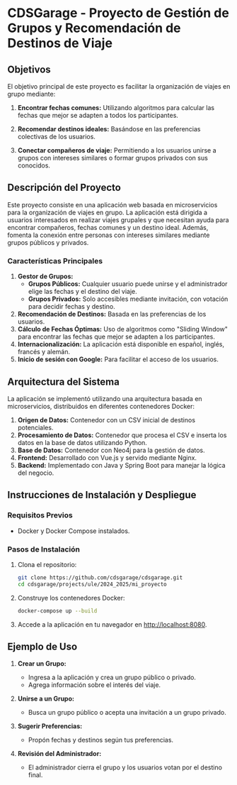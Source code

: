 # CDSGarage - Proyecto de Gestión de Grupos y Recomendación de Destinos de Viaje

## Objetivos

El objetivo principal de este proyecto es facilitar la organización de viajes en grupo mediante:

1. **Encontrar fechas comunes:** Utilizando algoritmos para calcular las fechas que mejor se adapten a todos los participantes.

2. **Recomendar destinos ideales:** Basándose en las preferencias colectivas de los usuarios.

3. **Conectar compañeros de viaje:** Permitiendo a los usuarios unirse a grupos con intereses similares o formar grupos privados con sus conocidos.

## Descripción del Proyecto
Este proyecto consiste en una aplicación web basada en microservicios para la organización de viajes en grupo. La aplicación está dirigida a usuarios interesados en realizar viajes grupales y que necesitan ayuda para encontrar compañeros, fechas comunes y un destino ideal. Además, fomenta la conexión entre personas con intereses similares mediante grupos públicos y privados.

### Características Principales
1. **Gestor de Grupos:**
   - **Grupos Públicos:** Cualquier usuario puede unirse y el administrador elige las fechas y el destino del viaje.
   - **Grupos Privados:** Solo accesibles mediante invitación, con votación para decidir fechas y destino.
2. **Recomendación de Destinos:** Basada en las preferencias de los usuarios.
3. **Cálculo de Fechas Óptimas:** Uso de algoritmos como "Sliding Window" para encontrar las fechas que mejor se adapten a los participantes.
4. **Internacionalización:** La aplicación está disponible en español, inglés, francés y alemán.
5. **Inicio de sesión con Google:** Para facilitar el acceso de los usuarios.

## Arquitectura del Sistema
La aplicación se implementó utilizando una arquitectura basada en microservicios, distribuidos en diferentes contenedores Docker:

1. **Origen de Datos:** Contenedor con un CSV inicial de destinos potenciales.
2. **Procesamiento de Datos:** Contenedor que procesa el CSV e inserta los datos en la base de datos utilizando Python.
3. **Base de Datos:** Contenedor con Neo4j para la gestión de datos.
4. **Frontend:** Desarrollado con Vue.js y servido mediante Nginx.
5. **Backend:** Implementado con Java y Spring Boot para manejar la lógica del negocio.

## Instrucciones de Instalación y Despliegue

### Requisitos Previos
- Docker y Docker Compose instalados.

### Pasos de Instalación
1. Clona el repositorio:
   ```bash
   git clone https://github.com/cdsgarage/cdsgarage.git
   cd cdsgarage/projects/ule/2024_2025/mi_proyecto
   ```

2. Construye los contenedores Docker:
   ```bash
   docker-compose up --build
   ```

3. Accede a la aplicación en tu navegador en [http://localhost:8080](http://localhost:8080).

## Ejemplo de Uso
1. **Crear un Grupo:**
   - Ingresa a la aplicación y crea un grupo público o privado.
   - Agrega información sobre el interés del viaje.

2. **Unirse a un Grupo:**
   - Busca un grupo público o acepta una invitación a un grupo privado.

3. **Sugerir Preferencias:**
   - Propón fechas y destinos según tus preferencias.

4. **Revisión del Administrador:**
   - El administrador cierra el grupo y los usuarios votan por el destino final.




